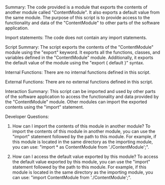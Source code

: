 Summary:
The code provided is a module that exports the contents of another module called "ContentModule". It also exports a default value from the same module. The purpose of this script is to provide access to the functionality and data of the "ContentModule" to other parts of the software application.

Import statements:
The code does not contain any import statements.

Script Summary:
The script exports the contents of the "ContentModule" module using the "export" keyword. It exports all the functions, classes, and variables defined in the "ContentModule" module. Additionally, it exports the default value of the module using the "export { default }" syntax.

Internal Functions:
There are no internal functions defined in this script.

External Functions:
There are no external functions defined in this script.

Interaction Summary:
This script can be imported and used by other parts of the software application to access the functionality and data provided by the "ContentModule" module. Other modules can import the exported contents using the "import" statement.

Developer Questions:
1. How can I import the contents of this module in another module?
To import the contents of this module in another module, you can use the "import" statement followed by the path to this module. For example, if this module is located in the same directory as the importing module, you can use: "import * as ContentModule from './ContentModule';".

2. How can I access the default value exported by this module?
To access the default value exported by this module, you can use the "import" statement followed by the path to this module. For example, if this module is located in the same directory as the importing module, you can use: "import ContentModule from './ContentModule';".